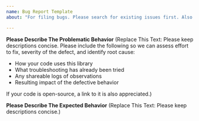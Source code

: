 ```yaml
---
name: Bug Report Template
about: "For filing bugs. Please search for existing issues first. Also see CONTRIBUTING."

---
```


**Please Describe The Problematic Behavior**
(Replace This Text: Please keep descriptions concise. Please include the following so we can assess effort to fix, severity of the defect, and identify root cause:
* How your code uses this library
* What troubleshooting has already been tried
* Any shareable logs of observations
* Resulting impact of the defective behavior

If your code is open-source, a link to it is also appreciated.)

**Please Describe The Expected Behavior**
(Replace This Text: Please keep descriptions concise.)
